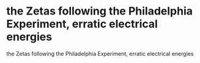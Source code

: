 # the Zetas following the Philadelphia Experiment, erratic electrical energies

the Zetas following the Philadelphia Experiment, erratic electrical energies